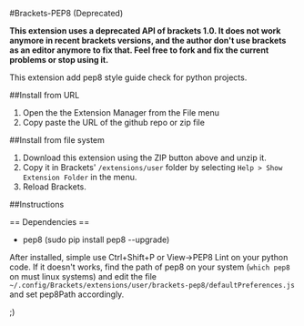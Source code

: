#Brackets-PEP8 (Deprecated)

**This extension uses a deprecated API of brackets 1.0. It does not work anymore in recent brackets versions, and the author don't use brackets as an editor anymore to fix that. Feel free to fork and fix the current problems or stop using it.**

This extension add pep8 style guide check for python projects.

##Install from URL

1. Open the the Extension Manager from the File menu
2. Copy paste the URL of the github repo or zip file


##Install from file system

1. Download this extension using the ZIP button above and unzip it.
2. Copy it in Brackets' `/extensions/user` folder by selecting `Help > Show Extension Folder` in the menu.
3. Reload Brackets.

##Instructions

== Dependencies ==

* pep8 (sudo pip install pep8 --upgrade)

After installed, simple use Ctrl+Shift+P or View->PEP8 Lint on your python code.
If it doesn't works, find the path of pep8 on your system (`which pep8` on must linux systems) and edit the file
`~/.config/Brackets/extensions/user/brackets-pep8/defaultPreferences.js` and set
pep8Path accordingly.

;)
